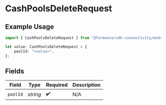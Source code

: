 # CashPoolsDeleteRequest

## Example Usage

```typescript
import { CashPoolsDeleteRequest } from "@formance/sdk-connectivity/models/operations";

let value: CashPoolsDeleteRequest = {
    poolId: "<value>",
};
```

## Fields

| Field              | Type               | Required           | Description        |
| ------------------ | ------------------ | ------------------ | ------------------ |
| `poolId`           | *string*           | :heavy_check_mark: | N/A                |